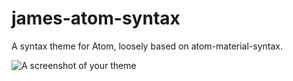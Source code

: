 # james-atom-syntax

A syntax theme for Atom, loosely based on atom-material-syntax.

![A screenshot of your theme](https://user-images.githubusercontent.com/1694056/103891539-e01d3f00-509e-11eb-9e2f-5b1b253b1e9e.png)
